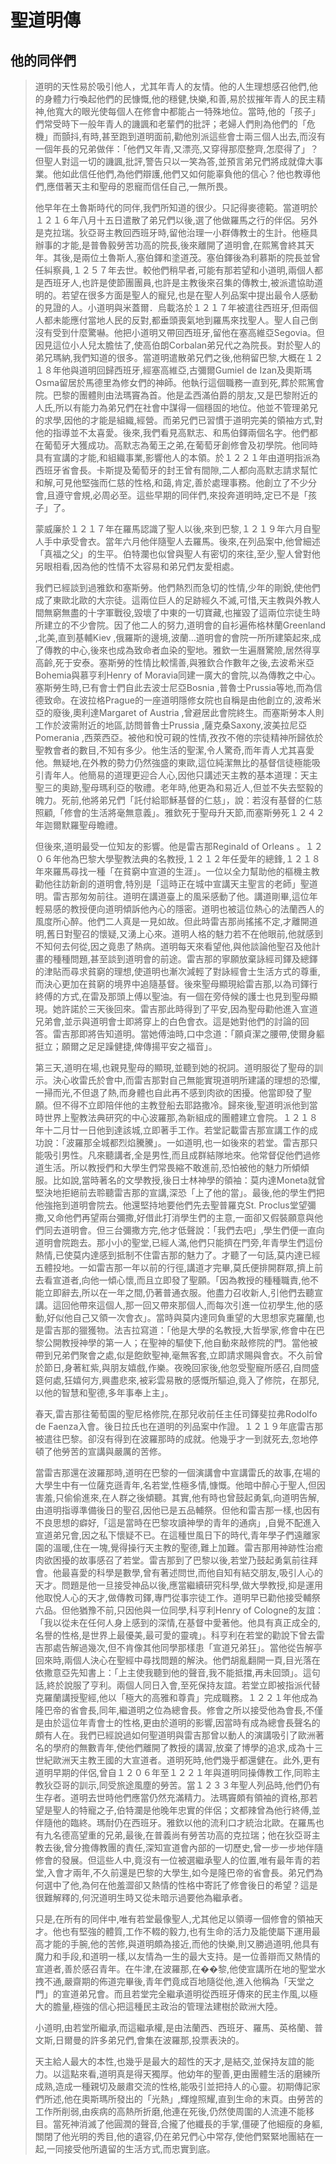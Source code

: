 聖道明傳
=========
他的同伴們
-------
>道明的天性易於吸引他人，尤其年青人的友情。他的人生理想感召他們,他的身體力行喚起他們的民慷慨,他的穩健,快樂,和善,易於拔摧年青人的民主精神,他寬大的眼光使每個人在修會中都能占一特殊地位。當時,他的「孩子」們常受時下一般年青人的譏諷和老輩們的批評；老婦人們則為他們的「危機」而顫抖,有時,甚至跑到道明面前,勸他別派這些會士兩三個人出去,而沒有一個年長的兄弟做伴：「他們又年青,又漂亮,又穿得那麼整齊,怎麼得了」？但聖人對這一切的譏諷,批評,警告只以一笑為答,並預言弟兄們將成就偉大事業。他如此信任他們,為他們辯護,他們又如何能辜負他的信心？他也教導他們,應借著天主和聖母的恩寵而信任自己,一無所畏。
>
>他早年在土魯斯時代的同伴,我們所知道的很少。只記得麥德範。當道明於１２１６年八月十五日遣散了弟兄們以後,選了他做羅馬之行的伴侶。另外是克拉瑞。狄亞哥主教回西班牙時,留他治理一小群傳教士的生計。他極具辦事的才能,是普魯毅勞苦功高的院長,後來離開了道明會,在熙篤會終其天年。其後,是兩位土魯斯人,塞伯鐸和塗道茂。塞伯鐸後為利慕斯的院長並曾任糾察員,１２５７年去世。較他們稍早者,可能有那若望和小道明,兩個人都是西班牙人,也許是使節團團員,也許是主教後來召集的傳教士,被派遣協助道明的。若望在很多方面是聖人的寵兒,也是在聖人列品案中提出最令人感動的見證的人。小道明與米蓋爾．烏載洛於１２１７年被遣往西班牙,但兩個人都未能應付當地人民的反對,都垂頭喪氣地到羅馬來找聖人。聖人自己倒沒有受到什麼驚嚇。他把小道明又帶回西班牙,留他在塞高維亞Segovia。但因見這位小人兒太膽怯了,使高伯朗Corbalan弟兄代之為院長。對於聖人的弟兄瑪納,我們知道的很多。當道明遣散弟兄們之後,他稍留巴黎,大概在１２１８年他與道明回歸西班牙,經塞高維亞,古彌爾Gumiel de Izan及奧斯瑪Osma留居於馬德里為修女們的神師。他執行這個職務一直到死,葬於熙篤會院。巴黎的團體則由法瑪竇為首。他是孟西滿伯爵的朋友,又是巴黎附近的人氏,所以有能力為弟兄們在社會中謀得一個穩固的地位。他並不管理弟兄的求學,因他的才能是組織,經營。而弟兄們已習慣于道明完美的領袖方式,對他的指導並不太喜愛。後來,我們看見高默志、和馬伯鐸兩個名字。他們都在葡萄牙大獲成功。高默志為葡王之弟,在葡萄牙創修會及初學院。他同時具有宣講的才能,和組織事業,影響他人的本領。於１２２１年由道明指派為西班牙省會長。卡斯提及葡萄牙的封王曾有間隙,二人都向高默志請求幫忙和解,可見他堅強而仁慈的性格,和藹,肯定,善於處理事務。他創立了不少分會,且遵守會規,必周必至。這些早期的同伴們,來投奔道明時,定已不是「孩子」了。
>
>蒙威廉於１２１７年在羅馬認識了聖人以後,來到巴黎,１２１９年六月自聖人手中承受會衣。當年六月他伴隨聖人去羅馬。後來,在列品案中,他曾細述「真福之父」的生平。伯特瀾也似曾與聖人有密切的來往,至少,聖人曾對他另眼相看,因為他的性情不太容易和弟兄們友愛相處。
>
>我們已經談到過雅欽和塞斯勞。他們熱烈而急切的性情,少年的剛銳,使他們成了東歐北歐的大宗徒。這兩位巨人的足跡經久不滅,可惜,天主教與外教人間無窮無盡的十字軍戰役,毀壞了中東的一切寶藏,也摧毀了這兩位宗徒生時所建立的不少會院。因了他二人的努力,道明會的自衫遍佈格林蘭Greenland ,北美,直到基輔Kiev ,俄羅斯的邊境,波蘭…道明會的會院一所所建築起來,成了傳教的中心,後來也成為致命者血染的聖地。雅欽一生遍曆驚險,居然得享高齡,死于安泰。塞斯勞的性情比較懦善,與雅欽合作數年之後,去波希米亞Bohemia與慕亨利Henry of Moravia同建一廣大的會院,以為傳教之中心。塞斯勞生時,已有會士們自此去波士尼亞Bosnia ,普魯士Prussia等地,而為信德致命。在波拉格Prague的一座道明隱修女院也自稱是由他創立的,波希米亞的廢後,奧利達Margaret of Austria ,曾避居此會院終生。而塞斯勞本人則工作於波需附近的地區,訪問普魯士Prussia ,薩克桑Saxony,波美拉尼亞Pomerania ,西萊西亞。被他和悅可親的性情,孜孜不倦的宗徒精神所歸依於聖教會者的數目,不知有多少。他生活的聖潔,令人驚奇,而年青人尤其喜愛他。無疑地,在外教的勢力仍然強盛的東歐,這位純潔無比的基督信徒極能吸引青年人。他簡易的道理更迎合人心,因他只講述天主教的基本道理：天主聖三的奧跡,聖母瑪利亞的敬禮。老年時,他更為和易近人,但並不失去堅毅的魄力。死前,他將弟兄們「託付給耶穌基督的仁慈」，說：若沒有基督的仁慈照顧,「修會的生活將毫無意義」。雅欽死于聖母升天節,而塞斯勞死１２４２年迦爾默羅聖母瞻禮。
>
>但後來,道明最受一位知友的影響。他是雷吉那Reginald of Orleans 。１２０６年他為巴黎大學聖教法典的名教授,１２１２年任愛年的總鋒,１２１８年來羅馬尋找一種「在貧窮中宣道的生涯」。一位以全力幫助他的樞機主教勸他往訪新創的道明會,特別是「這時正在城中宣講天主聖言的老師」聖道明。雷吉那匆匆前往。道明在講道臺上的風采感動了他。講道剛畢,這位年輕易感的教授便向道明傾訴他內心的隱密。道明也被這位熱心的法蘭西人的風度所心醉。他們二人真是一見如故。但此時雷吉那尚搖搖不定,才離開道明,舊日對聖召的懷疑,又湧上心來。道明人格的魅力若不在他眼前,他就感到不知何去何從,因之竟患了熱病。道明每天來看望他,與他談論他聖召及他計畫的種種問題,甚至談到道明會的前途。雷吉那的寧願放棄詠經司鐸及總鐸的津貼而尋求貧窮的理想,使道明也漸次減輕了對詠經會士生活方式的尊重,而決心更加在貧窮的境界中追隨基督。後來聖母顯現給雷吉那,以為司鐸行終傅的方式,在雷及那頭上傅以聖油。有一個在旁侍候的護士也見到聖母顯現。她許諾於三天後回來。雷吉那此時得到了平安,因為聖母勸他進入宣道兄弟會,並示與道明會士即將穿上的白色會衣。這是她對他們的討論的回答。雷吉那即將告知道明。當她傅油時,口中念道：「願貞潔之腰帶,使爾身軀挺立；願爾之足足躁健捷,俾傳揚平安之福音」。
>
>第三天,道明在場,也親見聖母的顯現,並聽到她的祝詞。道明服從了聖母的訓示。決心收雷氏於會中,而雷吉那對自己無能實現道明所建議的理想的恐懼,一掃而光,不但退了熱,而身體也自此再不感到肉欲的困擾。他當即發了聖願。但不得不立即陪伴他的主教登船去耶路撒冷。歸來後,聖道明派他到當時世界上聖教法典研究的中心波羅那,為新組成的團體建立會院。１２１８年十二月廿一日他到達該城,立即著手工作。若堂記載雷吉那宣講工作的成功說：「波羅那全城都烈焰騰騰」。一如道明,也一如後來的若堂。雷吉那只能吸引男性。凡來聽講者,全是男性,而且成群結隊地來。他常督促他們過修道生活。所以教授們和大學生們常畏縮不敢進前,恐怕被他的魅力所傾傾服。比如說,當時著名的文學教授,後日士林神學的領袖：莫内達Moneta就曾堅決地拒絕前去聆聽雷吉那的宣講,深恐「上了他的當」。最後,他的學生們把他強拖到道明會院去。他還堅持地要他們先去聖普羅克St. Proclus堂望彌撒,又命他們再望兩台彌撒,好借此打消學生們的主意,一面卻又假裝願意與他們同去道明會。但三台彌撒方完,他才低聲說：「我們去吧」,學生們便一直向道明會院跑去。那小小的聖堂,已經人滿,他們只能擠在門旁,年青學生們這份熱情,已使莫内達感到抵制不住雷吉那的魅力了。才聽了一句話,莫内達已經五體投地。一如雷吉那一年以前的行徑,講道才完畢,莫氏便排開群眾,擠上前去看宣道者,向他一傾心懷,而且立即發了聖願。「因為教授的種種職責,他不能立即辭去,所以在一年之間,仍著普通衣服。他盡力召收新人,引他們去聽宣講。這回他帶來這個人,那一回又帶來那個人,而每次引進一位初學生,他的感動,好似他自己又領一次會衣」。當時與莫内達同負重望的大思想家克羅蘭,也是雷吉那的獵獲物。法吉拉寫道：「他是大學的名教授,大哲學家,修會中在巴黎公開教授神學的第一人；在聖神的驅使下,他自動來敲修院的門。當他被帶到兄弟們聚會之處,似是飽飲聖神,毫無客套,立即請求賜與會衣。不久前曾於節日,身著紅紫,與朋友嬉戲,作樂。夜晚回家後,他忽受聖寵所感召,自問盛筵何處,狂嬉何方,興盡悲來,被彩雲易散的感慨所驅迫,竟入了修院，在那兒,以他的智慧和聖德,多年事奉上主」。
>
>春天,雷吉那往葡萄園的聖尼格修院,在那兒收前任主任司鐸斐拉弗Rodolfo de Faenza入會。後日拉氏也在道明的列品案中作證。１２１９年底雷吉那被遣往巴黎。卻沒有得到在波羅那時的成就。他幾乎才一到就死去,忽地停頓了他勞苦的宣講與嚴厲的苦修。
>
>當雷吉那還在波羅那時,道明在巴黎的一個演講會中宣講雷氏的故事,在場的大學生中有一位薩克遜青年,名若堂,性極多情,慷慨。他暗中醉心于聖人,但因害羞,只偷偷進來,在人群之後傾聽。其實,他有時也曾鼓起勇氣,向道明告解,由道明指導準備後日的聖召,因他已是五品輔祭。但他和雷吉那一樣,也因有不良思想的癖好,「這是當時在巴黎攻讀神學的青年的通病」,自覺不配進入宣道弟兄會,因之私下懷疑不已。在這種世風日下的時代,青年學子們遠離家園的溫暖,住在一塊,覺得操行天主教的聖德,難上加難。雷吉那用神跡性治癒肉欲困擾的故事感召了若堂。雷吉那到了巴黎以後,若堂乃鼓起勇氣前往拜會。他最喜愛的科學是數學,曾有著述問世,而他自知有結交朋友,吸引人心的天才。問題是他一旦接受神品以後,應當繼續研究科學,做大學教授,抑是運用他取悅人心的天才,做傳教司鐸,專門從事宗徒工作。道明早已勸他接受輔祭六品。但他猶豫不前,只因他與一位同學,科亨利Henry of Cologne的友誼：「我以從未在任何人身上感到的深情,在基督中愛著他。他具有真正成全的,名譽的性格,是世界上最優美,最可愛的靈魂」。科亨利在若堂的勸說下曾去雷吉那處告解過幾次,但不肯像其他同學那樣患「宣道兄弟狂」。當他從告解亭回來時,兩個人決心在聖經中尋找問題的解決。他們胡亂翻開一頁,目光落在依撒意亞先知書上：「上主使我聽到他的聲音,我不能抵擋,再未回頭」。這句話,終於說服了亨利。兩個人同日入會,至死保持友誼。若堂立即被指派代替克羅蘭講授聖經,他以「極大的高雅和尊貴」完成職務。１２２１年他成為隆巴帝的省會長,同年,繼道明之位為總會長。修會之所以接受他為會長,不僅是由於這位年青會士的性格,更由於道明的影響,因當時有成為總會長聲名的頗有人在。我們已經說過如何聖道明與雷吉那曾以動人的演講吸引了歐洲著名的學府的無數青年,使他們離開了教授的講習,放棄了博學的追求,成為十三世紀歐洲天主教王國的大宣道者。道明死時,他們幾乎都還健在。此外,更有道明早期的伴侶,曾自１２０６年至１２２１年與道明同操傳教工作,同聆主教狄亞哥的訓示,同受旅途風塵的勞苦。當１２３３年聖人列品時,他們仍有生存者。道明去世時他們應當仍然充滿精力。法瑪竇頗有領袖的資格,那若望是聖人的特寵之子,伯特瀾是他晚年忠實的伴侶；文都辣曾為他行終傅,並伴隨他的臨終。瑪耐仍在西班牙。雅欽以他的流利口才統治北歐。在羅馬也有九名德高望重的兄弟,最後,在普義尚有勞苦功高的克拉瑞；他在狄亞哥主教去後,曾分擔傳教團的責任,深知宣道會內部的一切歷史,曾一步一步地伴隨修會的發展。但這些人中,竟沒有一位被選繼承聖人的位置,唯有最年青的若堂,入會才兩年,不久前還是巴黎的大學生,如今是隆巴帝的省會長。弟兄們為何選中了他,為何在他羞澀卻又熱情的性格中寄託了修會後日的希望？這是很難解釋的,何況道明生時又從未暗示過要他為繼承者。
>
>只是,在所有的同伴中,唯有若堂最像聖人,尤其他足以領導一個修會的領袖天才。他也有堅強的體質,工作不輟的毅力,也有生命的活力及能使屬下運用最高才能的手腕,他的苦修,與道明頗為接近,而他的快樂,則又勝過道明,他具有魔力和手段,和道明一樣,以友情為一生的最大支持。是一位善辯而又熱情的宣道者,善於感召青年。在牛津,在波羅那,在��黎,他使宣講所在地的聖堂水拽不通,嚴齋期的佈道完畢後,青年們竟成百地隨從他,進入他稱為「天堂之門」的宣道弟兄會。而且若堂完全繼承道明從西班牙傳來的民主作風,以極大的膽量,極強的信心把這種民主政治的管理法建樹於歐洲大陸。
>
>小道明,由若堂所繼承,而這繼承權,是由法蘭西、西班牙、羅馬、英格蘭、普文斯,日爾曼的許多弟兄們,會集在波羅那,投票表決的。
>
>天主給人最大的本性,也幾乎是最大的超性的天才,是結交,並保持友誼的能力。以這點來看,道明真是得天獨厚。他幼年的聖善,更由團體生活的磨練所成熟,造成一種親切及嚴肅交流的性格,能吸引並把持人的心靈。初期傳記家們所述,他在奧斯瑪所發出的「光熱」,輝煌照耀,直到生命的末頁。由勞苦的工作所削弱,由疾病的高熱所折磨,他連在死後,仍然使周圍的人流連不能移目。當死神消滅了他圓潤的聲音,合攏了他纖長的手掌,僵硬了他細瘦的身軀,關閉了他光明的秀目,他的遺容,仍在弟兄們心中常存,使他們緊緊地團結在一起,一同接受他所遺留的生活方式,而忠實到底。